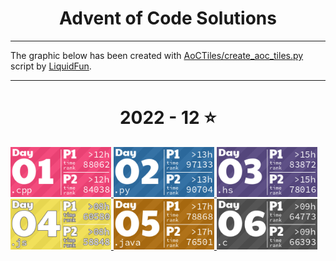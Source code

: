 <h1 align="center">
    Advent of Code Solutions
</h1>

---

The graphic below has been created with [AoCTiles/create_aoc_tiles.py](AoCTiles/create_aoc_tiles.py) script by [LiquidFun](https://github.com/LiquidFun).

---

<!-- AOC TILES BEGIN -->
<h1 align="center">
  2022 - 12 ⭐
</h1>
<a href="2022/Day 1/main.cpp">
  <img src="Media/2022/01.png" width="161px">
</a>
<a href="2022/Day 2/solution.py">
  <img src="Media/2022/02.png" width="161px">
</a>
<a href="2022/Day 3/solution.hs">
  <img src="Media/2022/03.png" width="161px">
</a>
<a href="2022/Day 4/solution.js">
  <img src="Media/2022/04.png" width="161px">
</a>
<a href="2022/Day 5/solution.java">
  <img src="Media/2022/05.png" width="161px">
</a>
<a href="2022/Day 6/main.c">
  <img src="Media/2022/06.png" width="161px">
</a>
<!-- AOC TILES END -->
